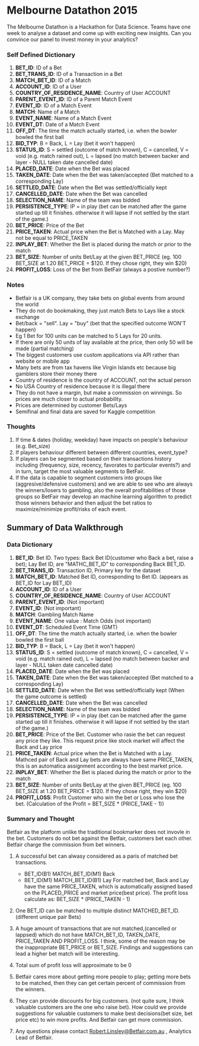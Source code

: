 Melbourne Datathon 2015 
==============================

The Melbourne Datathon is a Hackathon for Data Science.
Teams have one week to analyse a dataset and come up with exciting new insights. Can you convince our panel to invest money in your analytics?

### Self Defined Dictionary
1. **BET_ID**: ID of a Bet
2. **BET_TRANS_ID**: ID of a Transaction in a Bet
3. **MATCH_BET_ID**: ID of a Match
4. **ACCOUNT_ID**: ID of a User
5. **COUNTRY_OF_RESIDENCE_NAME**: Country of User ACCOUNT
6. **PARENT_EVENT_ID**: ID of a Parent Match Event
7. **EVENT_ID**: ID of a Match Event
8. **MATCH**: Name of a Match
9. **EVENT_NAME**: Name of a Match Event
10. **EVENT_DT**: Date of a Match Event
11. **OFF_DT**: The time the match actually started, i.e. when the bowler bowled the first ball 
12. **BID_TYP**: B = Back, L = Lay (bet it won't happen) 
13. **STATUS_ID**: S = settled (outcome of match known), C = cancelled, V = void (e.g. match rained out), L = lapsed (no match
                   between backer and layer - NULL taken date cancelled date)
14. **PLACED_DATE**: Date when the Bet was placed
15. **TAKEN_DATE**: Date when the Bet was taken/accepted (Bet matched to a corresponding Lay)
16. **SETTLED_DATE**: Date when the Bet was settled/officially kept
17. **CANCELLED_DATE**: Date when the Bet was cancelled
18. **SELECTION_NAME**: Name of the team was bidded
19. **PERSISTENCE_TYPE**: IP = in play (bet can be matched after the game started up till it finishes. otherwise it will lapse
                          if not settled by the start of the game.)
20. **BET_PRICE**: Price of the Bet
21. **PRICE_TAKEN**: Actual price when the Bet is Matched with a Lay.  May not be equal to PRICE_TAKEN 
22. **INPLAY_BET**: Whether the Bet is placed during the match or prior to the match
23. **BET_SIZE**: Number of units Bet/Lay at the given BET_PRICE (eg. 100 BET_SIZE at 1.20 BET_PRICE = $120.  If they chose right, they win $20)
24. **PROFIT_LOSS**: Loss of the Bet from BetFair (always a postive number?)

### Notes
- Betfair is a UK company, they take bets on global events from around the world
- They do not do bookmaking, they just match Bets to Lays like a stock exchange
- Bet/back = "sell".  Lay = "buy" (bet that the specified outcome WON'T happen)
- Eg 1 Bet for 100 units can be matched to 5 Lays for 20 units.
- If there are only 50 units of lay available at the price, then only 50 will be made (partial matching)
- The biggest customers use custom applications via API rather than website or mobile app
- Many bets are from tax havens like Virgin Islands etc because big gamblers store their money there
- Country of residence is the country of ACCOUNT, not the actual person 
- No USA Country of residence because it is illegal there
- They do not have a margin, but make a commission on winnings.  So prices are much closer to actual probability.
- Prices are determined by customer Bets/Lays
- Semifinal and final data are saved for Kaggle competition

### Thoughts
1. If time & dates (holiday, weekday) have impacts on people's behaviour (e.g. Bet_size)
2. If players behaviour different between different countries, event_type?
3. If players can be segmented based on their transactions history including (frequency, size, recency, favorates to particular events?) and in turn, target the most valuable segments to BetFair.
4. If the data is capable to segment customers into groups like (aggresive/defensive customers) and we are able to see who are always the winners/losers to gambling, also the overall profitabilities of those groups so BetFair may develop an machine learning algorithm to predict those winners behavior and then adjust the bet ratios to maximize/minimize profit/risks of each event.


## Summary of Data Walkthrough
### Data Dictionary

1. **BET_ID**: Bet ID. Two types: Back Bet ID(customer who Back a bet, raise a bet); Lay Bet ID, are "MATHC_BET_ID" to corresponding Back BET_ID. 
2. **BET_TRANS_ID**: Transaction ID, Primary key for the dataset
3. **MATCH_BET_ID**: Matched Bet ID, corresponding to Bet ID. (appears as BET_ID for Lay BET_ID)
4. **ACCOUNT_ID**: ID of a User
5. **COUNTRY_OF_RESIDENCE_NAME**: Country of User ACCOUNT
6. **PARENT_EVENT_ID**: (Not important)
7. **EVENT_ID**: (Not important)
8. **MATCH**: Gambling Match Name
9. **EVENT_NAME**: One value : Match Odds (not important)
10. **EVENT_DT**: Scheduled Event Time (GMT)
11. **OFF_DT**: The time the match actually started, i.e. when the bowler bowled the first ball 
12. **BID_TYP**: B = Back, L = Lay (bet it won't happen) 
13. **STATUS_ID**: S = settled (outcome of match known), C = cancelled, V = void (e.g. match rained out), L = lapsed (no match
                   between backer and layer - NULL taken date cancelled date)
14. **PLACED_DATE**: Date when the Bet was placed
15. **TAKEN_DATE**: Date when the Bet was taken/accepted (Bet matched to a corresponding Lay)
16. **SETTLED_DATE**: Date when the Bet was settled/officially kept (When the game outcome is settled)
17. **CANCELLED_DATE**: Date when the Bet was cancelled
18. **SELECTION_NAME**: Name of the team was bidded
19. **PERSISTENCE_TYPE**: IP = in play (bet can be matched after the game started up till it finishes. otherwise it will lapse
                          if not settled by the start of the game.)
20. **BET_PRICE**: Price of the Bet. Customer who rasie the bet can request any price they like. This request price like stock market will affect the Back and Lay price
21. **PRICE_TAKEN**: Actual price when the Bet is Matched with a Lay. Mathced pair of Back and Lay bets are always have same PRICE_TAKEN, this is an automatica assignment according to the best market price.
22. **INPLAY_BET**: Whether the Bet is placed during the match or prior to the match
23. **BET_SIZE**: Number of units Bet/Lay at the given BET_PRICE (eg. 100 BET_SIZE at 1.20 BET_PRICE = $120.  If they chose right, they win $20)
24. **PROFIT_LOSS**: Profit Customer who win the bet or Loss who lose the bet. (Calculation of the Profit = BET_SIZE * (PRICE_TAKE - 1))

### Summary and Thought
Betfair as the platform unlike the traditional bookmarker does not invovle in the bet. Customers do not bet against the Betfair, customers bet each other. Betfair charge the commission from bet winners.

1. A successful bet can alwasy considered as a paris of matched bet transactions. 
    - BET_ID(B1)  MATCH_BET_ID(M1)   Back
    - BET_ID(M1)  MATCH_BET_ID(B1)   Lay
For matched bet, Back and Lay have the same PRICE_TAKEN, which is automatically assigned based on the PLACED_PRICE and market price(best price). The profit loss calculate as: BET_SIZE * (PRICE_TAKEN - 1)

2. One BET_ID can be matched to multiple distinct MATCHED_BET_ID. (different unique pair Bets)

3. A huge amount of transactions that are not matched,(cancelled or lappsed) which do not have MATCH_BET_ID, TAKEN_DATE, PRICE_TAKEN AND PROFIT_LOSS. I think, some of the reason may be the inappropriate BET_PRICE or BET_SIZE. Findings and suggestions can lead a higher bet match will be interesting.

4. Total sum of profit loss will approximate to be 0

5. Betfair cares more about getting more people to play; getting more bets to be matched, then they can get certain percent of commission from the winners.

6. They can provide discounts for big customers. (not quite sure, I think valuable customers are the one who raise bet). How could we provide suggestions for valuable customers to make best decisions(bet size, bet price etc) to win more profits. And Betfair can get more commission. 

7. Any questions please contact Robert.Linsley@Betfair.com.au , Analytics Lead of Betfair.



